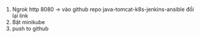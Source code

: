 1. Ngrok http 8080 -> vào github repo java-tomcat-k8s-jenkins-ansible đổi lại link
2. Bật minikube
3. push to github